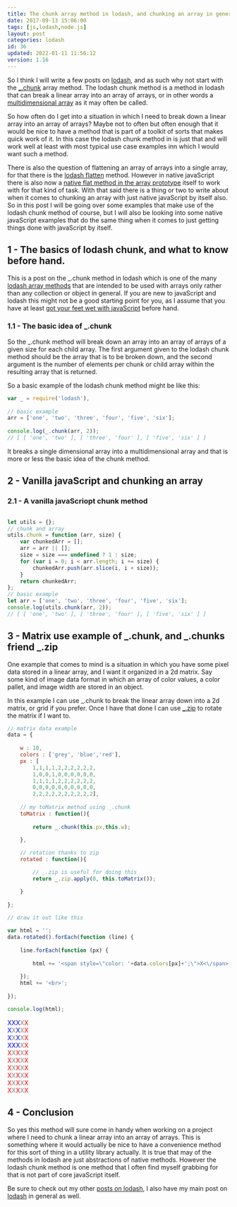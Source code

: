 ```yaml
---
title: The chunk array method in lodash, and chunking an array in general
date: 2017-09-13 15:06:00
tags: [js,lodash,node.js]
layout: post
categories: lodash
id: 36
updated: 2022-01-11 11:56:12
version: 1.16
---
```


So I think I will write a few posts on [lodash](https://lodash.com/), and as such why not start with the [\_.chunk](https://lodash.com/docs/4.17.4#chunk) array method. The lodash chunk method is a method in lodash that can break a linear array into an array of arrays, or in other words a [multidimensional array](/2020/03/31/js-array-multidimensional/) as it may often be called.

So how often do I get into a situation in which I need to break down a linear array into an array of arrays? Maybe not to often but often enough that it would be nice to have a method that is part of a toolkit of sorts that makes quick work of it. In this case the lodash chunk method in is just that and will work well at least with most typical use case examples inn which I would want such a method. 

There is also the question of flattening an array of arrays into a single array, for that there is the [lodash flatten](/2018/08/12/lodash_flatten/) method. However in native javaScript there is also now a [native flat method in the array prototype](/2021/07/15/js-array-flat/) itself to work with for that kind of task. With that said there is a thing or two to write about when it comes to chunking an array with just native javaScript by itself also. So in this post I will be going over some examples that make use of the lodash chunk method of course, but I will also be looking into some native javaScript examples that do the same thing when it comes to just getting things done with javaScript by itself.

<!-- more -->

## 1 - The basics of lodash chunk, and what to know before hand.

This is a post on the \_.chunk method in lodash which is one of the many [lodash array methods](/2019/02/14/lodash_array/) that are intended to be used with arrays only rather than any collection or object in general. If you are new to javaScript and lodash this might not be a good starting point for you, as I assume that you have at least [got your feet wet with javaScript](/2018/11/27/js-getting-started/) before hand.

### 1.1 - The basic idea of \_.chunk

So the \_.chunk method will break down an array into an array of arrays of a given size for each child array. The first argument given to the lodash chunk method should be the array that is to be broken down, and the second argument is the number of elements per chunk or child array within the resulting array that is returned.

So a basic example of the lodash chunk method might be like this:

```js
var _ = require('lodash'),
 
// basic example
arr = ['one', 'two', 'three', 'four', 'five', 'six'];
 
console.log(_.chunk(arr, 2));
// [ [ 'one', 'two' ], [ 'three', 'four' ], [ 'five', 'six' ] ]
```

It breaks a single dimensional array into a multidimensional array and that is more or less the basic idea of the chunk method.

## 2 - Vanilla javaScript and chunking an array

### 2.1 - A vanilla javaScriopt chunk method

```js

let utils = {};
// chunk and array
utils.chunk = function (arr, size) {
    var chunkedArr = [];
    arr = arr || [];
    size = size === undefined ? 1 : size;
    for (var i = 0; i < arr.length; i += size) {
        chunkedArr.push(arr.slice(i, i + size));
    }
    return chunkedArr;
};
// basic example
let arr = ['one', 'two', 'three', 'four', 'five', 'six'];
console.log(utils.chunk(arr, 2));
// [ [ 'one', 'two' ], [ 'three', 'four' ], [ 'five', 'six' ] ]
```

## 3 - Matrix use example of \_.chunk, and \_.chunks friend \_.zip

One example that comes to mind is a situation in which you have some pixel data stored in a linear array, and I want it organized in a 2d matrix. Say some kind of image data format in which an array of color values, a color pallet, and image width are stored in an object.

In this example I can use \_.chunk to break the linear array down into a 2d matrix, or grid if you prefer. Once I have that done I can use [\_.zip](/2018/02/01/lodash_zip/) to rotate the matrix if I want to.

```js
// matrix data example
data = {
 
    w : 10,
    colors : ['grey', 'blue','red'],
    px : [
        1,1,1,1,2,2,2,2,2,2,
        1,0,0,1,0,0,0,0,0,0,
        1,1,1,1,2,2,2,2,2,2,
        0,0,0,0,0,0,0,0,0,0,
        2,2,2,2,2,2,2,2,2,2],
 
    // my toMatrix method using _.chunk
    toMatrix : function(){
 
        return _.chunk(this.px,this.w);
 
    },

    // rotation thanks to zip
    rotated : function(){

        // _.zip is useful for doing this
        return _.zip.apply(0, this.toMatrix());

    }
 
};
 
// draw it out like this

var html = '';
data.rotated().forEach(function (line) {
 
    line.forEach(function (px) {
 
        html += '<span style=\"color: '+data.colors[px]+';\">X<\/span>';
 
    });
    html += '<br>';
 
});

console.log(html);
```

<span style="color: blue;">X</span><span style="color: blue;">X</span><span style="color: blue;">X</span><span style="color: grey;">X</span><span style="color: red;">X</span><br><span style="color: blue;">X</span><span style="color: grey;">X</span><span style="color: blue;">X</span><span style="color: grey;">X</span><span style="color: red;">X</span><br><span style="color: blue;">X</span><span style="color: grey;">X</span><span style="color: blue;">X</span><span style="color: grey;">X</span><span style="color: red;">X</span><br><span style="color: blue;">X</span><span style="color: blue;">X</span><span style="color: blue;">X</span><span style="color: grey;">X</span><span style="color: red;">X</span><br><span style="color: red;">X</span><span style="color: grey;">X</span><span style="color: red;">X</span><span style="color: grey;">X</span><span style="color: red;">X</span><br><span style="color: red;">X</span><span style="color: grey;">X</span><span style="color: red;">X</span><span style="color: grey;">X</span><span style="color: red;">X</span><br><span style="color: red;">X</span><span style="color: grey;">X</span><span style="color: red;">X</span><span style="color: grey;">X</span><span style="color: red;">X</span><br><span style="color: red;">X</span><span style="color: grey;">X</span><span style="color: red;">X</span><span style="color: grey;">X</span><span style="color: red;">X</span><br><span style="color: red;">X</span><span style="color: grey;">X</span><span style="color: red;">X</span><span style="color: grey;">X</span><span style="color: red;">X</span><br><span style="color: red;">X</span><span style="color: grey;">X</span><span style="color: red;">X</span><span style="color: grey;">X</span><span style="color: red;">X</span><br>

## 4 - Conclusion

So yes this method will sure come in handy when working on a project where I need to chunk a linear array into an array of arrays. This is something where it would actually be nice to have a convenience method for this sort of thing in a utility library actually. It is true that may of the methods in lodash are just abstractions of native methods. However the lodash chunk method is one method that I often find myself grabbing for that is not part of core javaScript itself. 

Be sure to check out my other [posts on lodash](/categories/lodash/), I also have my main post on [lodash](/2019/02/15/lodash/) in general as well.